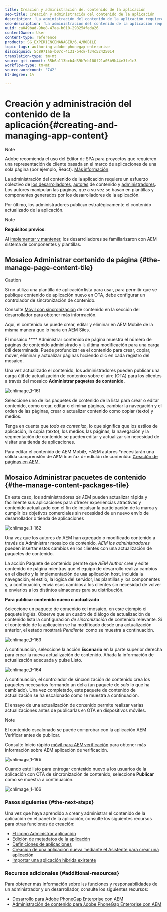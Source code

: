 ```yaml
---
title: Creación y administración del contenido de la aplicación
seo-title: Creación y administración del contenido de la aplicación
description: 'La administración del contenido de la aplicación requiere un esfuerzo colectivo de los desarrolladores, autores de contenido y administradores.  Los autores manipulan las páginas, que a su vez se basan en plantillas y componentes generados por los desarrolladores de la aplicación.  '
seo-description: 'La administración del contenido de la aplicación requiere un esfuerzo colectivo de los desarrolladores, autores de contenido y administradores.  Los autores manipulan las páginas, que a su vez se basan en plantillas y componentes generados por los desarrolladores de la aplicación.  '
uuid: ca049bad-9be8-47aa-b010-298258feda26
contentOwner: User
content-type: reference
products: SG_EXPERIENCEMANAGER/6.4/MOBILE
topic-tags: authoring-adobe-phonegap-enterprise
discoiquuid: 5c8971ab-b07c-4131-b4cb-f34c52425014
translation-type: tm+mt
source-git-commit: 55b6a113bcb4d39b7eb100f21a05b9b44e3fe1c3
workflow-type: tm+mt
source-wordcount: '742'
ht-degree: 1%

---
```



# Creación y administración del contenido de la aplicación{#creating-and-managing-app-content}

>[!NOTE]
>
>Adobe recomienda el uso del Editor de SPA para proyectos que requieren una representación de cliente basada en el marco de aplicaciones de una sola página (por ejemplo, React). [Más información](/help/sites-developing/spa-overview.md).

La administración del contenido de la aplicación requiere un esfuerzo colectivo de [los desarrolladores](#developer), [autores](#author) de contenido y [administradores](#administrator). Los autores manipulan las páginas, que a su vez se basan en plantillas y componentes generados por los desarrolladores de la aplicación.

Por último, los administradores publican estratégicamente el contenido actualizado de la aplicación.

>[!NOTE]
>
>**Requisitos previos**:
>
>Al [implementar y mantener](/help/sites-deploying/deploy.md), los desarrolladores se familiarizaron con AEM sistema de componentes y plantillas.

## Mosaico Administrar contenido de página {#the-manage-page-content-tile}

>[!CAUTION]
>
>Si no utiliza una plantilla de aplicación lista para usar, para permitir que se publique contenido de aplicación nuevo en OTA, debe configurar un controlador de sincronización de contenido.
>
>Consulte [Móvil con sincronización](/help/mobile/phonegap-contentsync.md) de contenido en la sección del desarrollador para obtener más información.

Aquí, el contenido se puede crear, editar y eliminar en AEM Mobile de la misma manera que lo haría en AEM Sites.

El mosaico **** Administrar contenido de página muestra el número de páginas de contenido administrado y la última modificación para una carga útil determinada. Puede profundizar en el contenido para crear, copiar, mover, eliminar y actualizar páginas haciendo clic en cada registro del mosaico.

Una vez actualizado el contenido, los administradores pueden publicar una carga útil de actualización de contenido sobre el aire (OTA) para los clientes a través del mosaico **Administrar paquetes de contenido.**

![chlimage_1-161](assets/chlimage_1-161.png)

Seleccione uno de los paquetes de contenido de la lista para crear o editar contenido, como crear, editar o eliminar páginas, cambiar la navegación y el orden de las páginas, crear o actualizar contenido como copiar (texto) y medios.

Tenga en cuenta que *todo es contenido*, lo que significa que los estilos de aplicación, la copia (texto), los medios, las páginas, la navegación y la segmentación de contenido se pueden editar y actualizar sin necesidad de visitar una tienda de aplicaciones.

Para editar el contenido de AEM Mobile, *AEM autores *necesitarán una sólida comprensión de AEM interfaz de edición de contenido: [Creación de páginas en AEM.](/help/sites-authoring/qg-page-authoring.md)

## Mosaico Administrar paquetes de contenido {#the-manage-content-packages-tile}

En este caso, los administradores *de* AEM pueden actualizar rápida y fácilmente sus aplicaciones para ofrecer experiencias atractivas y contenido actualizado con el fin de impulsar la participación de la marca y cumplir los objetivos comerciales sin necesidad de un nuevo envío de desarrollador o tienda de aplicaciones.

![chlimage_1-162](assets/chlimage_1-162.png)

Una vez que los autores *de* AEM han agregado o modificado contenido a través de Administrar mosaico de contenido, *AEM los administradores* pueden insertar estos cambios en los clientes con una actualización de paquetes de contenido.

La acción Paquete de contenido permite que *AEM Author* cree y edite contenido de página mientras que el equipo de desarrollo realiza cambios en el diseño y la implementación de una aplicación host, incluida la navegación, el estilo, la lógica del servidor, las plantillas y los componentes y, a continuación, envía esos cambios a los clientes sin necesidad de volver a enviarlos a los distintos almacenes para su distribución.

**Para publicar contenido nuevo o actualizado**

Seleccione un paquete de contenido del mosaico, en este ejemplo el paquete inglés. Observe que un cuadro de diálogo de actualización de contenido lista la configuración *de sincronización* de contenido relevante. Si el contenido de la aplicación se ha modificado desde una actualización anterior, el estado mostrará *Pendiente*, como se muestra a continuación.

![chlimage_1-163](assets/chlimage_1-163.png)

A continuación, seleccione la acción **Escenario** en la parte superior derecha para crear la nueva actualización de contenido. Añada la información de actualización adecuada y pulse Listo.

![chlimage_1-164](assets/chlimage_1-164.png)

A continuación, el controlador de sincronización *de* contenido crea los paquetes necesarios formando un delta (un paquete de *solo* lo que ha cambiado). Una vez completado, este paquete de contenido de actualización se ha escalonado como se muestra a continuación.

El ensayo de una actualización de contenido permite realizar varias actualizaciones antes de publicarlas en OTA en dispositivos móviles.

>[!NOTE]
>
>El contenido escalonado se puede comprobar con la aplicación AEM Verificar antes de publicar.
>
>Consulte Inicio rápido [móvil para AEM verificación](/help/mobile/phonegap-mobile-quickstart.md) para obtener más información sobre AEM aplicación de verificación.

![chlimage_1-165](assets/chlimage_1-165.png)

Cuando esté listo para entregar contenido nuevo a los usuarios de la aplicación con OTA de sincronización de contenido, seleccione **Publicar** como se muestra a continuación.

![chlimage_1-166](assets/chlimage_1-166.png)

### Pasos siguientes {#the-next-steps}

Una vez que haya aprendido a crear y administrar el contenido de la aplicación en el panel de la aplicación, consulte los siguientes recursos para otras funciones de creación:

* [El icono Administrar aplicación](/help/mobile/phonegap-app-details-tile.md)
* [Edición de metadatos de la aplicación](/help/mobile/phonegap-editmetadata.md)
* [Definiciones de aplicaciones](/help/mobile/phonegap-app-definitions.md)
* [Creación de una aplicación nueva mediante el Asistente para crear una aplicación](/help/mobile/phonegap-create-new-app.md)
* [Importar una aplicación híbrida existente](/help/mobile/phonegap-adding-content-to-imported-app.md)

### Recursos adicionales {#additional-resources}

Para obtener más información sobre las funciones y responsabilidades de un administrador y un desarrollador, consulte los siguientes recursos:

* [Desarrollo para Adobe PhoneGap Enterprise con AEM](/help/mobile/developing-in-phonegap.md)
* [Administración de contenido para Adobe PhoneGap Enterprise con AEM](/help/mobile/administer-phonegap.md)
